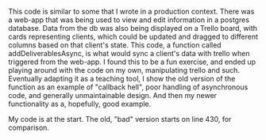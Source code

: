 This code is similar to some that I wrote in a production context. There was a web-app that was being used to view and edit information in a postgres database. Data from the db was also being displayed on a Trello board, with cards representing clients, which could be updated and dragged to different columns based on that client's state. This code, a function called addDeliverablesAsync, is what would sync a client's data with trello when triggered from the web-app. I found this to be a fun exercise, and ended up playing around with the code on my own, manipulating trello and such. Eventually adapting it as a teaching tool, I show the old version of the function as an example of "callback hell", poor handling of asynchronous code, and generally unmaintainable design. And then my newer functionality as a, hopefully, good example.

My code is at the start. The old, "bad" version starts on line 430, for comparison.
